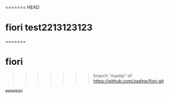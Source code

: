 <<<<<<< HEAD
# fiori test2213123123
=======
# fiori
>>>>>>> branch 'master' of https://github.com/zadine/fiori.git

eeieieiei